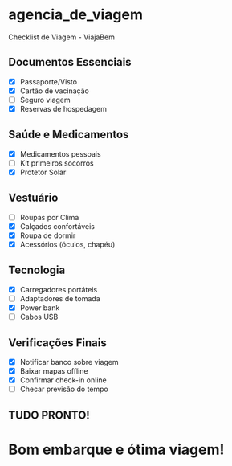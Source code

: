 # agencia_de_viagem
Checklist de Viagem - ViajaBem

## Documentos Essenciais
- [x] Passaporte/Visto
- [x] Cartão de vacinação 
- [ ] Seguro viagem
- [x] Reservas de hospedagem

## Saúde e Medicamentos
- [x] Medicamentos pessoais
- [ ] Kit primeiros socorros
- [x] Protetor Solar

## Vestuário 
- [ ] Roupas por Clima
- [x] Calçados confortáveis
- [x] Roupa de dormir 
- [x] Acessórios (óculos, chapéu)

## Tecnologia
- [x] Carregadores portáteis 
- [ ] Adaptadores de tomada
- [x] Power bank
- [ ] Cabos USB

## Verificações Finais
- [x] Notificar banco sobre viagem
- [x] Baixar mapas offline
- [x] Confirmar check-in online
- [ ] Checar previsão do tempo

## TUDO PRONTO! 
# Bom embarque e ótima viagem!
